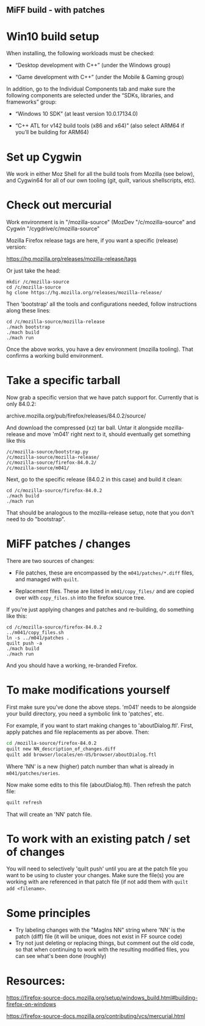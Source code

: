 
## MiFF build - with patches


# Win10 build setup

When installing, the following workloads must be checked:

* “Desktop development with C++” (under the Windows group)

* “Game development with C++” (under the Mobile & Gaming group)

In addition, go to the Individual Components tab and make sure the
following components are selected under the “SDKs, libraries, and
frameworks” group:

* “Windows 10 SDK” (at least version 10.0.17134.0)

* “C++ ATL for v142 build tools (x86 and x64)” (also select ARM64 if
  you’ll be building for ARM64)


# Set up Cygwin

We work in either Moz Shell for all the build tools from Mozilla (see
below), and Cygwin64 for all of our own tooling (git, quilt, various
shellscripts, etc).

# Check out mercurial

Work environment is in "/mozilla-source" (MozDev "/c/mozilla-source"
and Cygwin "/cygdrive/c/mozilla-source"

Mozilla Firefox release tags are here, if you want a specific
(release) version:

https://hg.mozilla.org/releases/mozilla-release/tags

Or just take the head:

```
mkdir /c/mozilla-source
cd /c/mozilla-source
hg clone https://hg.mozilla.org/releases/mozilla-release/
```

Then 'bootstrap' all the tools and configurations needed, follow
instructions along these lines:

```shell
cd /c/mozilla-source/mozilla-release
./mach bootstrap
./mach build
./mach run
```

Once the above works, you have a dev environment (mozilla
tooling). That confirms a working build environment.

# Take a specific tarball

Now grab a specific version that we have patch support for.  Currently
that is only 84.0.2:

archive.mozilla.org/pub/firefox/releases/84.0.2/source/

And download the compressed (xz) tar ball.  Untar it alongside
mozilla-release and move 'm041' right next to it, should eventually
get something like this

```
/c/mozilla-source/bootstrap.py
/c/mozilla-source/mozilla-release/
/c/mozilla-source/firefox-84.0.2/
/c/mozilla-source/m041/
```

Next, go to the specific release (84.0.2 in this case) and build it
clean:

```
cd /c/mozilla-source/firefox-84.0.2
./mach build
./mach run
```

That should be analogous to the mozilla-release setup, note that you
don't need to do "bootstrap".

# MiFF patches / changes

There are two sources of changes:

* File patches, these are encompassed by the `m041/patches/*.diff`
  files, and managed with `quilt`.

* Replacement files.  These are listed in `m041/copy_files/` and are
  copied over with `copy_files.sh` into the firefox source tree.

If you're just applying changes and patches and re-building, do
something like this:

```
cd /c/mozilla-source/firefox-84.0.2
../m041/copy_files.sh
ln -s ../m041/patches .
quilt push -a
./mach build
./mach run
```

And you should have a working, re-branded Firefox.

# To make modifications yourself

First make sure you've done the above steps. 'm041' needs to be
alongside your build directory, you need a symbolic link to 'patches',
etc.

For example, if you want to start making changes to 'aboutDialog.ftl'.
First, apply patches and file replacements as per above. Then:

```bash
cd /mozilla-source/firefox-84.0.2
quilt new NN_description_of_changes.diff
quilt add browser/locales/en-US/browser/aboutDialog.ftl 
```

Where 'NN' is a new (higher) patch number than what is already in
`m041/patches/series`.

Now make some edits to this file (aboutDialog.ftl). Then refresh the patch file:

```bash
quilt refresh
```

That will create an 'NN' patch file.

# To work with an existing patch / set of changes

You will need to selectively 'quilt push' until you are at the patch
file you want to be using to cluster your changes.  Make sure the
file(s) you are working with are referenced in that patch file (if not
add them with `quilt add <filename>`.


# Some principles

* Try labeling changes with the "MagIns NN" string
  where 'NN' is the patch (diff) file
  (it will be unique, does not exist in FF source code)
* Try not just deleting or replacing things, but comment out the
  old code, so that when continuing to work with the resulting
  modified files, you can see what's been done (roughly)



# Resources:

https://firefox-source-docs.mozilla.org/setup/windows_build.html#building-firefox-on-windows

https://firefox-source-docs.mozilla.org/contributing/vcs/mercurial.html
